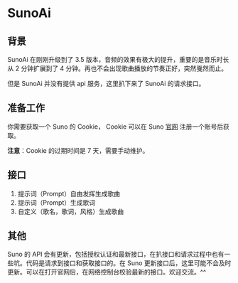 # SunoAi

## 背景

SunoAi 在刚刚升级到了 3.5 版本，音频的效果有极大的提升，重要的是音乐时长从 2 分钟扩展到了 4 分钟。再也不会出现歌曲播放的节奏正好，突然戛然而止。

但是 SunoAi 并没有提供 api 服务，这里扒下来了 SunoAi 的请求接口。

## 准备工作

你需要获取一个 Suno 的 Cookie， Cookie 可以在 Suno [官网]("https://suno.com/") 注册一个账号后获取。

**注意**：Cookie 的过期时间是 7 天，需要手动维护。

## 接口

1. 提示词（Prompt）自由发挥生成歌曲
2. 提示词（Prompt）生成歌词
3. 自定义（歌名，歌词，风格）生成歌曲

## 其他

Suno 的 API 会有更新，包括授权认证和最新接口，在扒接口和请求过程中也有一些坑。代码是请求到接口和获取接口的。在 Suno 更新接口后，这里可能不会及时更新。可以在打开官网后，在网络控制台校验最新的接口。欢迎交流。^^